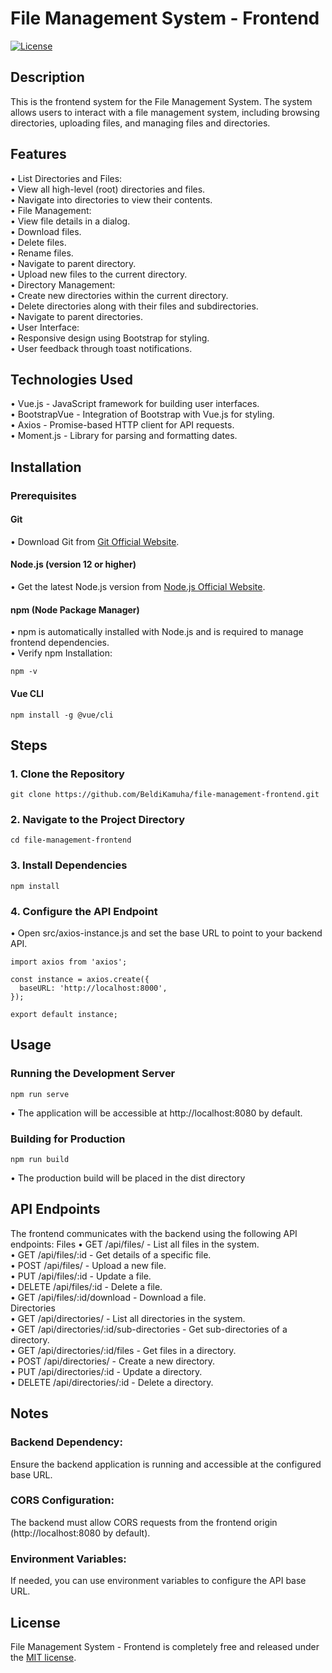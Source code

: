 # File Management System - Frontend

<p align="left">
  <a href="LICENSE"><img src="https://img.shields.io/github/license/BeldiKamuha/File-Management-System-Frontend" alt="License"></a>
</p>

## Description

This is the frontend system for the File Management System. The system allows users to interact with a file management system, including browsing directories, uploading files, and managing files and directories.  

## Features

•	List Directories and Files:  
•	View all high-level (root) directories and files.  
•	Navigate into directories to view their contents.  
•	File Management:  
•	View file details in a dialog.  
•	Download files.  
•	Delete files.  
•	Rename files.  
•	Navigate to parent directory.  
•	Upload new files to the current directory.  
•	Directory Management:  
•	Create new directories within the current directory.  
•	Delete directories along with their files and subdirectories.  
•	Navigate to parent directories.  
•	User Interface:  
•	Responsive design using Bootstrap for styling.  
•	User feedback through toast notifications.  

## Technologies Used

•	Vue.js - JavaScript framework for building user interfaces.  
•	BootstrapVue - Integration of Bootstrap with Vue.js for styling.  
•	Axios - Promise-based HTTP client for API requests.  
•	Moment.js - Library for parsing and formatting dates.  

## Installation

### Prerequisites

#### Git  
• Download Git from [Git Official Website](https://git-scm.com).
#### Node.js (version 12 or higher)  
• Get the latest Node.js version from [Node.js Official Website](https://nodejs.org/en).
#### npm (Node Package Manager)  
• npm is automatically installed with Node.js and is required to manage frontend dependencies.  
• Verify npm Installation:  
```
npm -v
```
#### Vue CLI
```
npm install -g @vue/cli
```

## Steps

### 1. Clone the Repository
```
git clone https://github.com/BeldiKamuha/file-management-frontend.git
```

### 2.	Navigate to the Project Directory
```
cd file-management-frontend
```

### 3.	Install Dependencies
```
npm install
```

### 4.	Configure the API Endpoint
• Open src/axios-instance.js and set the base URL to point to your backend API.
```
import axios from 'axios';

const instance = axios.create({
  baseURL: 'http://localhost:8000',
});

export default instance;
```
## Usage

### Running the Development Server
```
npm run serve
```
• The application will be accessible at http://localhost:8080 by default.  

### Building for Production
```
npm run build
```
• The production build will be placed in the dist directory

## API Endpoints

The frontend communicates with the backend using the following API endpoints:
Files
•	GET /api/files/ - List all files in the system.  
•	GET /api/files/:id - Get details of a specific file.  
•	POST /api/files/ - Upload a new file.  
•	PUT /api/files/:id - Update a file.  
•	DELETE /api/files/:id - Delete a file.  
•	GET /api/files/:id/download - Download a file.  
Directories  
•	GET /api/directories/ - List all directories in the system.  
•	GET /api/directories/:id/sub-directories - Get sub-directories of a directory.  
•	GET /api/directories/:id/files - Get files in a directory.  
•	POST /api/directories/ - Create a new directory.  
•	PUT /api/directories/:id - Update a directory.  
•	DELETE /api/directories/:id - Delete a directory.  

## Notes

### Backend Dependency: 
Ensure the backend application is running and accessible at the configured base URL.
### CORS Configuration: 
The backend must allow CORS requests from the frontend origin (http://localhost:8080 by default).
### Environment Variables: 
If needed, you can use environment variables to configure the API base URL.

## License
File Management System - Frontend is completely free and released under the [MIT license](https://opensource.org/licenses/MIT).


